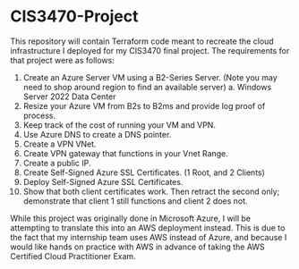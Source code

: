 # CIS3470-Project
This repository will contain Terraform code meant to recreate the cloud infrastructure I deployed for my CIS3470 final project. The requirements for that project were as follows:

1. Create an Azure Server VM using a B2-Series Server.  (Note you may need to shop around region to find an available server)
               a. Windows Server 2022 Data Center           
2. Resize your Azure VM from B2s to B2ms and provide log proof of process.
3. Keep track of the cost of running your VM and VPN.
4. Use Azure DNS to create a DNS pointer.
5. Create a VPN VNet.
6. Create VPN gateway that functions in your Vnet Range.
7. Create a public IP.
8. Create Self-Signed Azure SSL Certificates. (1 Root, and 2 Clients)
9. Deploy Self-Signed Azure SSL Certificates.
10. Show that both client certificates work. Then retract the second only; demonstrate that client 1 still functions and client 2 does not.

While this project was originally done in Microsoft Azure, I will be attempting to translate this into an AWS deployment instead. This is due to the fact that my internship team uses AWS instead of Azure, and because I would like hands on practice with AWS in advance of taking the AWS Certified Cloud Practitioner Exam. 
